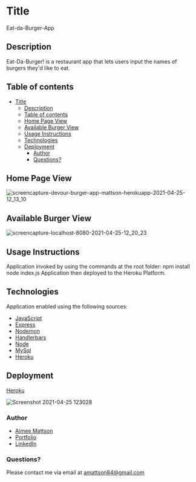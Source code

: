 # Title

  Eat-da-Burger-App

## Description

  Eat-Da-Burger! is a restaurant app that lets users input the names of burgers they'd like to eat.

## Table of contents

- [Title](#title)
  - [Description](#description)
  - [Table of contents](#table-of-contents)
  - [Home Page View](#home-page-view)
  - [Available Burger View](#available-burger-view)
  - [Usage Instructions](#usage-instructions)
  - [Technologies](#technologies)
  - [Deployment](#deployment)
    - [Author](#author)
    - [Questions?](#questions)

## Home Page View

![screencapture-devour-burger-app-mattson-herokuapp-2021-04-25-12_13_10](https://user-images.githubusercontent.com/73260853/116006374-c78a5380-a5bf-11eb-910e-5359841a0164.png)

## Available Burger View

![screencapture-localhost-8080-2021-04-25-12_20_23](https://user-images.githubusercontent.com/73260853/116006574-aece6d80-a5c0-11eb-8dda-d439305dd4d7.png)

## Usage Instructions

Application invoked by using the commands at the root folder:
npm install
node index.js
Application then deployed to the Heroku Platform.

## Technologies

Application enabled using the following sources:

- [JavaScript](https://www.javascript.com/)
- [Express](https://www.npmjs.com/package/express)
- [Nodemon](https://www.npmjs.com/package/nodemon)
- [Handlerbars](https://www.npmjs.com/package/handlebars)
- [Node](https://www.npmjs.com/package/node)
- [MySql](https://www.mysql.com)
- [Heroku](https://www.heroku.com)

## Deployment

[Heroku](https://devour-burger-app-mattson.herokuapp.com/)

![Screenshot 2021-04-25 123028](https://user-images.githubusercontent.com/73260853/116006917-1e912800-a5c2-11eb-9d86-6dd9ac6779db.png)

### Author

- [Aimee Mattson](https://github.com/jinxdoll/burger)
- [Portfolio](https://jinxdoll.github.io/HW-2-portfolio-mattsonaimee/)
- [LinkedIn](https://www.linkedin.com/in/aimee-mattson-bb060398/)

### Questions?

Please contact me via email at amattson84@gmail.com
